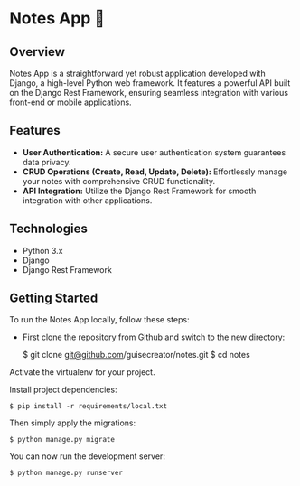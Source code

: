 # Notes App 📝

## Overview
Notes App is a straightforward yet robust application developed with Django, a high-level Python web framework. It features a powerful API built on the Django Rest Framework, ensuring seamless integration with various front-end or mobile applications.

## Features
- **User Authentication:** A secure user authentication system guarantees data privacy.
- **CRUD Operations (Create, Read, Update, Delete):** Effortlessly manage your notes with comprehensive CRUD functionality.
- **API Integration:** Utilize the Django Rest Framework for smooth integration with other applications.

## Technologies
- Python 3.x
- Django
- Django Rest Framework

## Getting Started
To run the Notes App locally, follow these steps:

- First clone the repository from Github and switch to the new directory:

    $ git clone git@github.com/guisecreator/notes.git
    $ cd notes
    
Activate the virtualenv for your project.
    
Install project dependencies:

    $ pip install -r requirements/local.txt
    
    
Then simply apply the migrations:

    $ python manage.py migrate
    

You can now run the development server:

    $ python manage.py runserver
